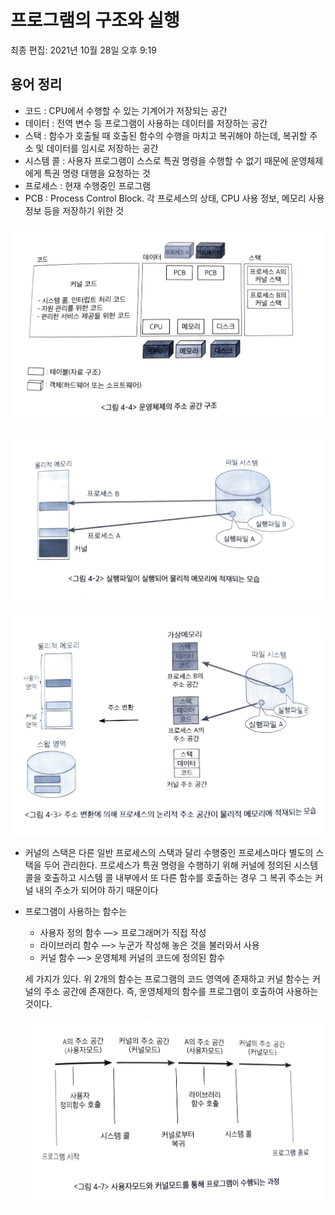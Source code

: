 # 프로그램의 구조와 실행

최종 편집: 2021년 10월 28일 오후 9:19

## 용어 정리

- 코드 : CPU에서 수행할 수 있는 기계어가 저장되는 공간
- 데이터 : 전역 변수 등 프로그램이 사용하는 데이터를 저장하는 공간
- 스택 : 함수가 호출될 때 호출된 함수의 수행을 마치고 복귀해야 하는데, 복귀할 주소 및 데이터를 임시로 저장하는 공간
- 시스템 콜 : 사용자 프로그램이 스스로 특권 명령을 수행할 수 없기 때문에 운영체제에게 특권 명령 대행을 요청하는 것
- 프로세스 : 현재 수행중인 프로그램
- PCB : Process Control Block. 각 프로세스의 상태, CPU 사용 정보, 메모리 사용 정보 등을 저장하기 위한 것

![a.jpg](./img/a.jpg)

![on_memory.jpg](./img/on_memory.jpg)

![on_memory2.jpg](./img/on_memory2.jpg)

- 커널의 스택은 다른 일반 프로세스의 스택과 달리 수행중인 프로세스마다 별도의 스택을 두어 관리한다. 프로세스가 특권 명령을 수행하기 위해 커널에 정의된 시스템 콜을 호출하고 시스템 콜 내부에서 또 다른 함수를 호출하는 경우 그 복귀 주소는 커널 내의 주소가 되어야 하기 때문이다

- 프로그램이 사용하는 함수는
    - 사용자 정의 함수 —> 프로그래머가 직접 작성
    - 라이브러리 함수 —> 누군가 작성해 놓은 것을 불러와서 사용
    - 커널 함수 —> 운영체제 커널의 코드에 정의된 함수
    
    세 가지가 있다. 위 2개의 함수는 프로그램의 코드 영역에 존재하고 커널 함수는 커널의 주소 공간에 존재한다. 즉, 운영체제의 함수를 프로그램이 호출하여 사용하는 것이다. 
    
    ![process.jpg](./img/process.jpg)